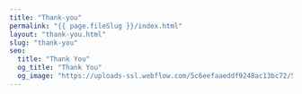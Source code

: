 ```yaml
---
title: "Thank-you"
permalink: "{{ page.fileSlug }}/index.html"
layout: "thank-you.html"
slug: "thank-you"
seo:
  title: "Thank You"
  og_title: "Thank You"
  og_image: "https://uploads-ssl.webflow.com/5c6eefaaeddf9248ac13bc72/5cdc90c195678d12d5f23f33_Store%20SEO.jpg"
---
```

